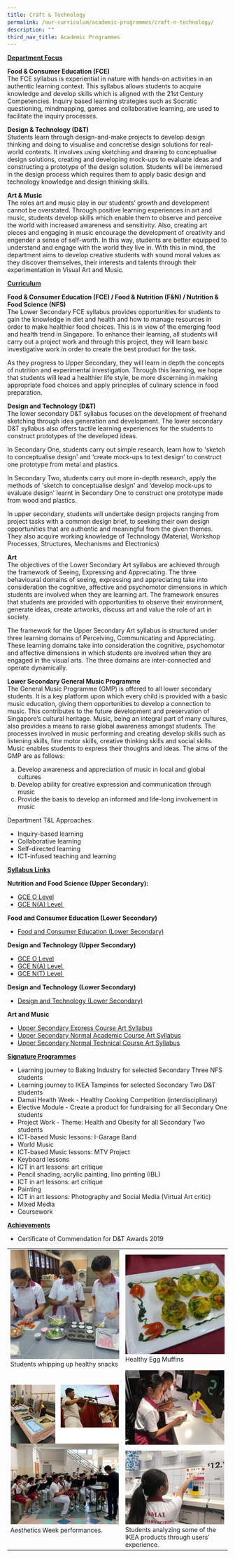 ```yaml
---
title: Craft & Technology
permalink: /our-curriculum/academic-programmes/craft-n-technology/
description: ""
third_nav_title: Academic Programmes
---
```

<div>
<p><strong><u>Department Focus</u></strong></p>
</div>
<p><strong>Food &amp; Consumer Education (FCE)<br></strong>The FCE syllabus is experiential in nature with hands-on activities in an authentic learning context. This syllabus allows students to acquire knowledge and develop skills which is aligned with the 21st Century Competencies. Inquiry based learning strategies such as Socratic questioning, mindmapping, games and collaborative learning, are used to facilitate the inquiry processes.</p>
<p><strong>Design &amp; Technology (D&amp;T)<br></strong>Students&nbsp;learn through design-and-make projects to develop design thinking and doing&nbsp;to visualise and concretise design solutions for real-world contexts. It involves using&nbsp;sketching and drawing to conceptualise design solutions, creating and developing mock-ups&nbsp;to evaluate ideas and constructing a prototype of the design solution. Students will be immersed in the design process which requires them to apply basic design and technology knowledge and design thinking skills.</p>
<p><strong>Art &amp; Music<br></strong>The&nbsp;roles art and music play in our students’ growth and development cannot be overstated. Through positive learning experiences in art and music, students develop skills which enable them to observe and perceive the world with increased awareness and sensitivity. Also, creating art pieces and engaging in music encourage the development of creativity and engender a sense of self-worth. In this way, students are better equipped to understand and engage with the world they live in. With this in mind, the department aims to develop creative students with sound moral values as they discover themselves, their interests and talents through their experimentation in Visual Art and Music.</p>
<p><u><strong>Curriculum<br></strong></u></p>
<p><strong>Food &amp; Consumer Education (FCE) / Food &amp; Nutrition (F&amp;N) / Nutrition &amp; Food Science (NFS)<br></strong>The Lower Secondary FCE syllabus provides opportunities for students to gain the knowledge in diet and health and how to manage resources in order to make healthier food choices. This is in view of the emerging food and health trend in Singapore. To enhance their learning, all students will carry out a project work and through this project, they will learn basic investigative work in order to create the best product for the task.</p>
<p>As they progress to Upper Secondary, they will learn in depth the concepts of nutrition and experimental investigation. Through this learning, we hope that students will lead a healthier life style, be more discerning in making appropriate food choices and apply principles of culinary science in food preparation.&nbsp;</p>
<p><strong>Design and Technology (D&amp;T)<br></strong>The&nbsp;lower secondary D&amp;T syllabus focuses on the development of freehand sketching through idea generation and development. The lower secondary D&amp;T syllabus also offers tactile learning experiences for the students to construct prototypes of the developed ideas.</p>
<p>In Secondary One, students carry out simple research, learn how to 'sketch to conceptualise design' and ‘create mock-ups to test design’ to construct one prototype from metal and plastics.</p>
<p>In Secondary Two, students carry out more in-depth research, apply the methods of 'sketch to conceptualise design' and ‘develop mock-ups to evaluate design' learnt in Secondary One to construct one prototype made from wood and plastics.</p>
<p>In upper secondary, students will undertake design projects ranging from project tasks with a common design brief, to seeking their own design opportunities that are authentic and meaningful from the given themes. They also acquire working knowledge of Technology (Material, Workshop Processes, Structures, Mechanisms and Electronics)</p>
<p><strong>Art<br></strong>The&nbsp;objectives of the Lower Secondary Art syllabus are achieved through the framework of Seeing, Expressing and Appreciating. The three behavioural domains of seeing, expressing and appreciating take into consideration the cognitive, affective and psychomotor dimensions in which students are involved when they are learning art. The framework ensures that students are provided with opportunities to observe their environment, generate ideas, create artworks, discuss art and value the role of art in society.&nbsp;</p>
<p>The&nbsp;framework for the Upper Secondary Art syllabus is structured under three learning domains of Perceiving, Communicating and Appreciating. These learning domains take into consideration the cognitive, psychomotor and affective dimensions in which students are involved when they are engaged in the visual arts. The three domains are inter-connected and operate dynamically.&nbsp;</p>
<div>
<p><strong>Lower Secondary General Music Programme<br></strong>The&nbsp;General Music Programme (GMP) is offered to all lower secondary students. It is a key platform upon which every child is provided with a basic music education, giving them opportunities to develop a connection to music. This contributes to the future development and preservation of Singapore’s cultural heritage. Music, being an integral part of many cultures, also provides a means to raise global awareness amongst students. The processes involved in music performing and creating develop skills such as listening skills, fine motor skills, creative thinking skills and social skills. Music enables students to express their thoughts and ideas. The aims of the GMP are as follows:&nbsp;</p>
<ol style="list-style-type: lower-alpha;">
<li>Develop awareness and appreciation of music in local and global cultures</li>
<li>Develop ability for creative expression and communication through music</li>
<li>Provide the basis to develop an informed and life-long involvement in music&nbsp;</li>
</ol>
<p>Department T&amp;L Approaches:</p>
<ul>
<li>Inquiry-based learning</li>
<li>Collaborative learning</li>
<li>Self-directed learning</li>
<li>ICT-infused teaching and learning</li>
</ul>
<p><strong><u>Syllabus Links</u></strong></p>
<p><strong>Nutrition and Food Science (Upper Secondary):</strong></p>
<ul>
<li><a href="https://www.seab.gov.sg/docs/default-source/national-examinations/syllabus/olevel/2022syllabus/6097_y22_sy.pdf" target="_blank" rel="noopener">GCE O Level</a></li>
<li><a href="https://www.seab.gov.sg/docs/default-source/national-examinations/syllabus/nlevel/2022syllabus/6073_y22_sy.pdf" target="_blank" rel="noopener">GCE N(A) Level&nbsp;</a></li>
</ul>
<p><strong>Food and Consumer Education (Lower Secondary)</strong></p>
<ul>
<li><a href="https://www.moe.gov.sg/docs/default-source/document/education/syllabuses/sciences/files/food-consumer-education.pdf" target="_blank" rel="noopener">Food and Consumer Education (Lower Secondary)</a></li>
</ul>
<p><strong>Design and Technology (Upper Secondary)</strong></p>
<ul>
<li><a href="https://www.seab.gov.sg/docs/default-source/national-examinations/syllabus/olevel/2022syllabus/7059_y22_sy.pdf" target="_blank" rel="noopener">GCE O Level</a></li>
<li><a href="https://www.seab.gov.sg/docs/default-source/national-examinations/syllabus/nlevel/2022syllabus/7055_y22_sy.pdf" target="_blank" rel="noopener">GCE N(A) Level&nbsp;</a></li>
<li><a href="https://www.seab.gov.sg/docs/default-source/national-examinations/syllabus/nlevel/2022syllabus/7062_y22_sy.pdf" target="_blank" rel="noopener">GCE N(T) Level&nbsp;</a></li>
</ul>
<p><strong>Design and Technology (Lower Secondary)</strong></p>
<ul>
<li><a href="https://www.moe.gov.sg/docs/default-source/document/education/syllabuses/sciences/files/2017-d-amp-t-lower-secondary-syllabus.pdf" target="_blank" rel="noopener">Design and Technology (Lower Secondary)</a></li>
</ul>
<p><strong>Art and Music</strong></p>
<ul>
<li><a href="http://www.seab.gov.sg/content/syllabus/olevel/2017Syllabus/6123_2017.pdf" target="_blank" rel="noopener">Upper Secondary Express Course Art Syllabus</a></li>
<li><a href="https://www.seab.gov.sg/content/syllabus/nlevel/2017Syllabus/6125_2017.pdf" target="_blank" rel="noopener">Upper Secondary Normal Academic Course Art Syllabus</a></li>
<li><a href="https://www.seab.gov.sg/docs/default-source/national-examinations/syllabus/nlevel/2022syllabus/6128_y22_sy.pdf" target="_blank" rel="noopener">Upper Secondary Normal Technical Course Art Syllabus</a></li>

</ul>
<p><strong><u>Signature Programmes</u></strong></p>
<ul>
<li>Learning journey to Baking Industry for selected Secondary Three NFS students</li>
<li>Learning journey to IKEA Tampines for selected Secondary Two D&amp;T students</li>
<li>Damai Health Week - Healthy Cooking Competition (interdisciplinary)</li>
<li>Elective Module - Create a product for fundraising for all Secondary One students</li>
<li>Project Work - Theme: Health and Obesity for all Secondary Two students</li>
<li>ICT-based Music lessons: I-Garage Band</li>
<li>World Music</li>
<li>ICT-based Music lessons: MTV Project</li>
<li>Keyboard lessons</li>
<li>ICT in art lessons: art critique</li>
<li>Pencil shading, acrylic painting, lino printing (IBL)</li>
<li>ICT in art lessons: art critique</li>
<li>Painting</li>
<li>ICT in art lessons: Photography and Social Media (Virtual Art critic)</li>
<li>Mixed Media</li>
<li>Coursework</li>
</ul>
<p><strong><u>Achievements</u></strong></p>
<ul>
<li>Certificate of Commendation for D&amp;T Awards 2019</li>
</ul>
<table>
<tbody>
<tr>
<td><img src="/images/cnt1.jpg">Students whipping up healthy snacks</td>
<td><img src="/images/cnt2.jpg">Healthy Egg Muffins</td>
</tr>
<tr>
<td><img src="/images/cnt3.png">Aesthetics Week performances.</td>
<td><img src="/images/cnt4.png">Students analyzing some of the IKEA products through users’ experience.</td>
</tr>
</tbody>
</table></div>